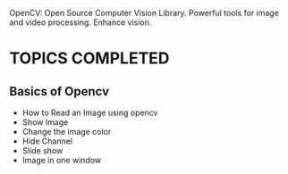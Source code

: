 OpenCV: Open Source Computer Vision Library. Powerful tools for image and video processing. Enhance vision.
# TOPICS COMPLETED
## Basics of Opencv
* How to Read an Image using opencv
* Show Image
* Change the image color
* Hide Channel
* Slide show
* Image in one window 
